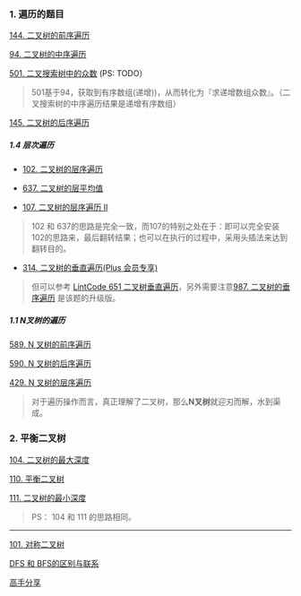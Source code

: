 
### 1. 遍历的题目
[144. 二叉树的前序遍历](https://leetcode-cn.com/problems/binary-tree-preorder-traversal/)

[94. 二叉树的中序遍历](https://leetcode-cn.com/problems/binary-tree-inorder-traversal/?utm_source=LCUS&utm_medium=ip_redirect&utm_campaign=transfer2china)

[501. 二叉搜索树中的众数](https://leetcode-cn.com/problems/find-mode-in-binary-search-tree/)  (PS: TODO）

> 501基于94，获取到有序数组(递增))，从而转化为『求递增数组众数』。（二叉搜索树的中序遍历结果是递增有序数组）


[145. 二叉树的后序遍历](https://leetcode-cn.com/problems/binary-tree-postorder-traversal/)
##### 1.4 层次遍历
* [102. 二叉树的层序遍历](https://leetcode-cn.com/problems/binary-tree-level-order-traversal/)

* [637. 二叉树的层平均值](https://leetcode-cn.com/problems/average-of-levels-in-binary-tree/)

* [107. 二叉树的层序遍历 II](https://leetcode-cn.com/problems/binary-tree-level-order-traversal-ii/)

> 102 和 637的思路是完全一致，而107的特别之处在于：即可以完全安装102的思路来，最后翻转结果；也可以在执行的过程中，采用头插法来达到翻转目的。

* [314. 二叉树的垂直遍历(Plus 会员专享)](https://leetcode-cn.com/problems/binary-tree-vertical-order-traversal/)
> 但可以参考 [LintCode 651 二叉树垂直遍历](https://www.lintcode.com/problem/651/)，另外需要注意[987. 二叉树的垂序遍历](https://leetcode-cn.com/problems/vertical-order-traversal-of-a-binary-tree/)
> 是该题的升级版。
##### 1.1 N叉树的遍历
[589. N 叉树的前序遍历](https://leetcode-cn.com/problems/n-ary-tree-preorder-traversal/)

[590. N 叉树的后序遍历](https://leetcode-cn.com/problems/n-ary-tree-postorder-traversal/)

[429. N 叉树的层序遍历](https://leetcode-cn.com/problems/n-ary-tree-level-order-traversal/)

> 对于遍历操作而言，真正理解了二叉树，那么**N叉树**就迎刃而解，水到渠成。


### 2. 平衡二叉树
[104. 二叉树的最大深度](https://leetcode-cn.com/problems/maximum-depth-of-binary-tree/)

[110. 平衡二叉树](https://leetcode-cn.com/problems/balanced-binary-tree/)

[111. 二叉树的最小深度](https://leetcode-cn.com/problems/minimum-depth-of-binary-tree/)

> PS： 104 和 111 的思路相同。
---

[101. 对称二叉树](https://leetcode-cn.com/problems/symmetric-tree/)




[DFS 和 BFS的区别与联系 ](https://leetcode-cn.com/problems/binary-tree-level-order-traversal/solution/bfs-de-shi-yong-chang-jing-zong-jie-ceng-xu-bian-l/)

[高手分享](https://leetcode-cn.com/problems/binary-tree-level-order-traversal/solution/er-cha-shu-ceng-xu-bian-li-deng-chang-wo-yao-da-sh/)
